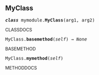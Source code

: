 ## MyClass

<pre class="py-sign"><b><em>class</em></b> mymodule.<b>MyClass</b>(arg1, arg2)</pre>

CLASSDOCS

<pre class="py-sign">MyClass.<b>basemethod</b>(<em>self</em>) → <em>None</em></pre>

BASEMETHOD

<pre class="py-sign">MyClass.<b>mymethod</b>(<em>self</em>)</pre>

METHODDOCS
